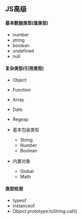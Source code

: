 ## JS高级

#### 基本数据类型(值类型)

* number
* string
* boolean
* undefined
* null

#### 复杂类型(引用类型)

* Object
* Function
* Array
* Date
* Regexp
* 基本包装类型
  * String
  * Number
  * Boolean

* 内置对象
  * Global
  * Math

#### 类型检测

* typeof
* instanceof
* Object.prototype.toString.call()